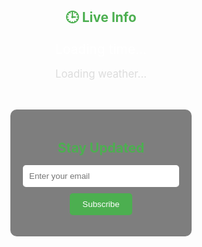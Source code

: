 <!-- Hero Section with Background Image --><section id="hero" class="fade-in" style="position: relative; height: 100vh; background-image: url('{{ '/assets/images/background.png' | relative_url }}'); background-size: cover; background-position: center; background-repeat: no-repeat; display: flex; align-items: center; justify-content: center; flex-direction: column; color: #fff; text-align: center;">  <!-- Live Info -->  <div id="live-info" style="margin-bottom: 30px;">    <h2 style="color: #4CAF50;">🕒 Live Info</h2>    <p id="current-time" style="font-size: 1.5em; margin: 10px 0;">Loading time...</p>    <p id="weather" style="font-size: 1.2em; color: #ddd;">Loading weather...</p>  </div>  <!-- Email Subscription -->  <div id="subscribe" class="subscribe-form" style="background: rgba(0,0,0,0.5); padding: 20px; border-radius: 10px;">    <h2 style="color: #4CAF50; margin-bottom: 15px;">Stay Updated</h2>    <form action="https://formspree.io/f/mjvnnkaj" method="POST" style="display: flex; flex-direction: column; align-items: center;">      <input type="email" name="email" placeholder="Enter your email" required style="padding: 10px; width: 250px; border-radius: 5px; border: none; margin-bottom: 10px;">      <button type="submit" style="padding: 10px 20px; background-color: #4CAF50; color: white; border: none; border-radius: 5px;">Subscribe</button>    </form>  </div></section><script>  function updateTime() {    const now = new Date();    document.getElementById("current-time").textContent = now.toLocaleString(undefined, {      weekday: 'long',      year: 'numeric',      month: 'long',      day: 'numeric',      hour: '2-digit',      minute: '2-digit',      second: '2-digit',    });  }  setInterval(updateTime, 1000);  updateTime();  fetch("https://api.open-meteo.com/v1/forecast?latitude=40.7&longitude=-74.0&current_weather=true")    .then(res => res.json())    .then(data => {      const temp = data.current_weather.temperature;      const wind = data.current_weather.windspeed;      document.getElementById("weather").textContent = `🌤️ Temp: ${temp}°C • Wind: ${wind} km/h`;    })    .catch(() => {      document.getElementById("weather").textContent = "Unable to fetch weather data.";    });</script>